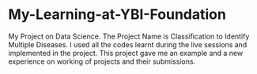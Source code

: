 # My-Learning-at-YBI-Foundation
My Project on Data Science.
The Project Name is Classification to Identify Multiple Diseases.
I used all the codes learnt during the live sessions and implemented in the project.
This project gave me an example and a new experience on working of projects and their submissions.
